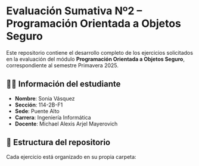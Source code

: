 # Evaluación Sumativa Nº2 – Programación Orientada a Objetos Seguro

Este repositorio contiene el desarrollo completo de los ejercicios solicitados en la evaluación del módulo **Programación Orientada a Objetos Seguro**, correspondiente al semestre Primavera 2025.

## 👩‍💻 Información del estudiante

- **Nombre**: Sonia Vásquez  
- **Sección**: 114-2B-F1  
- **Sede**: Puente Alto  
- **Carrera**: Ingeniería Informática  
- **Docente**: Michael Alexis Arjel Mayerovich  

## 📁 Estructura del repositorio

Cada ejercicio está organizado en su propia carpeta:
